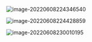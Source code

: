 ![image-20220608224346540](F:\GithubCode\studyNotes\assets\img\后端\JAVA\image-20220608224346540.png)

![image-20220608224428859](F:\GithubCode\studyNotes\assets\img\后端\JAVA\image-20220608224428859.png)

![image-20220608230010195](F:\GithubCode\studyNotes\assets\img\后端\JAVA\image-20220608230010195.png)